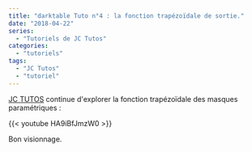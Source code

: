 ```yaml
---
title: "darktable Tuto n°4 : la fonction trapézoïdale de sortie."
date: "2018-04-22"
series:
  - "Tutoriels de JC Tutos"
categories: 
  - "tutoriels"
tags: 
  - "JC Tutos"
  - "tutoriel"
---
```


[JC TUTOS](https://www.youtube.com/channel/UChkmJoz4r375C6F2eym99YQ) continue d'explorer la fonction trapézoïdale des masques paramétriques : 

{{< youtube HA9iBfJmzW0 >}}

Bon visionnage.
